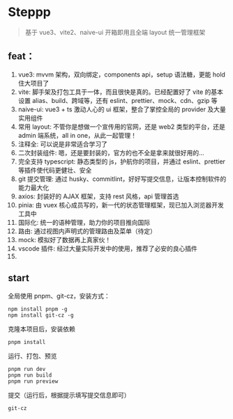 # Steppp

> 基于 vue3、vite2、naive-ui 开箱即用且全端 layout 统一管理框架

## feat：

1. vue3: mvvm 架构，双向绑定，components api，setup 语法糖，更能 hold 住大项目了
2. vite: 脚手架及打包工具于一体，而且很快是真的。已经配置好了 vite 的基本设置 alias、build、跨域等，还有 eslint、prettier、mock、cdn、gzip 等
3. naive-ui: vue3 + ts 激动人心的 ui 框架，整合了掌控全局的 provider 及大量实用组件
4. 常用 layout: 不管你是想做一个宣传用的官网，还是 web2 类型的平台，还是 admin 端系统，all in one，从此一起管理！
5. 注释全: 可以说是非常适合学习了
6. 二次封装组件: 嗯，还是要封装的，官方的也不全是拿来就很好用的...
7. 完全支持 typescript: 静态类型的 js，护航你的项目，并通过 eslint、prettier 等插件使代码更健壮、安全
8. git 提交管理: 通过 husky、commitlint，好好写提交信息，让版本控制软件的能力最大化
9. axios: 封装好的 AJAX 框架，支持 rest 风格，api 管理首选
10. pinia: 由 vuex 核心成员写的，新一代的状态管理框架，现已加入浏览器开发工具中
11. 国际化: 统一的语种管理，助力你的项目推向国际
12. 路由: 通过视图内声明式的管理路由及菜单（待定）
13. mock: 模拟好了数据再上真家伙！
14. vscode 插件: 经过大量实际开发中的使用，推荐了必安的良心插件
15.

## start

全局使用 pnpm、git-cz，安装方式：

```
npm install pnpm -g
npm install git-cz -g
```

克隆本项目后，安装依赖

```
pnpm install
```

运行、打包、预览

```
pnpm run dev
pnpm run build
pnpm run preview
```

提交（运行后，根据提示填写提交信息即可）

```
git-cz
```
